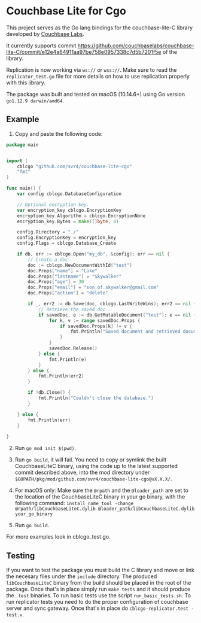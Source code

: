 # Couchbase Lite for Cgo

This project serves as the Go lang bindings for the couchbase-lite-C library developed by [Couchbase Labs](https://github.com/couchbaselabs).

It currently supports commit https://github.com/couchbaselabs/couchbase-lite-C/commit/e12e4a64911aa97be758e0957338c7d5b7201f5e of the library.

Replication is now working via `ws://` or `wss://`. Make sure to read the `replicator_test.go` file for more details on how to use replication properly with this library.

The package was built and tested on macOS (10.14.6+) using Go version `go1.12.9 darwin/amd64`.

## Example

1. Copy and paste the following code:

```go
package main


import (
	cblcgo "github.com/svr4/couchbase-lite-cgo"
	"fmt"
)

func main() {
	var config cblcgo.DatabaseConfiguration

	// Optional encryption key.
	var encryption_key cblcgo.EncryptionKey
	encryption_key.Algorithm = cblcgo.EncryptionNone
	encryption_key.Bytes = make([]byte, 0)

	config.Directory = "./"
	config.EncryptionKey = encryption_key
	config.Flags = cblcgo.Database_Create

	if db, err := cblcgo.Open("my_db", &config); err == nil {
		// Create a doc
		doc := cblcgo.NewDocumentWithId("test")
		doc.Props["name"] = "Luke"
		doc.Props["lastname"] = "Skywalker"
		doc.Props["age"] = 30
		doc.Props["email"] = "son.of.skywalker@gmail.com"
		doc.Props["action"] = "delete"

		if _, err2 := db.Save(doc, cblcgo.LastWriteWins); err2 == nil {
			// Retrieve the saved doc
			if savedDoc, e := db.GetMutableDocument("test"); e == nil {
				for k, v := range savedDoc.Props {
					if savedDoc.Props[k] != v {
						fmt.Println("Saved document and retrieved document are different.")
					}
				}
				savedDoc.Release()
			} else {
				fmt.Println(e)
			}
		} else {
			fmt.Println(err2)
		}

		if !db.Close() {
			fmt.Println("Couldn't close the database.")
		}

	} else {
		fmt.Println(err)
	}
	
}

```

2. Run `go mod init $(pwd)`.

3. Run `go build`, it will fail. You need to copy or symlink the built CouchbaseLiteC binary, using the code up to the latest supported commit described above, into the mod directory under `$GOPATH/pkg/mod/github.com/svr4/couchbase-lite-cgo@vX.X.X/`.

4. For macOS only:
    Make sure the `@rpath` and the `@loader_path` are set to the location of the CouchbaseLiteC binary in your go binary, with the following command:
    `install_name_tool -change @rpath/libCouchbaseLiteC.dylib @loader_path/libCouchbaseLiteC.dylib your_go_binary`

5. Run `go build`.

For more examples look in cblcgo_test.go.

## Testing

If you want to test the package you must build the C library and move or link the necesary files under the `include` directory. The produced `libCouchbaseLiteC` binary from the build should be placed in the root of the package. Once that's in place simply run `make tests` and it should produce the `.test` binaries. To run basic tests use the script `run_basic_tests.sh`. To run replicator tests you need to do the proper configuration of couchbase server and sync gateway. Once that's in place do `cblcgo-replicator.test -test.v`.
